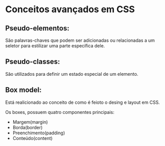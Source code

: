 # Conceitos avançados em CSS

## Pseudo-elementos:
São palavras-chaves que podem ser adicionadas ou relacionadas a um seletor para estilizar uma parte específica dele.


## Pseudo-classes:
São utilizados para definir um estado especial de um elemento.

## Box model:
Está realicionado ao conceito de como é feioto o desing e layout em CSS.


Os boxes, possuem quatro componentes principais:
- Margem(margin)
- Borda(border)
- Preenchimento(padding)
- Conteúdo(content)
